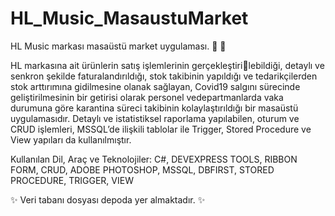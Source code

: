 # HL_Music_MasaustuMarket
HL Music markası masaüstü market uygulaması. 🎵 💽

HL markasına ait ürünlerin satış işlemlerinin gerçekleştirilebildiği, detaylı ve senkron şekilde faturalandırıldığı, stok takibinin yapıldığı ve tedarikçilerden stok arttırımına gidilmesine olanak sağlayan, Covid19 salgını sürecinde geliştirilmesinin bir getirisi olarak personel vedepartmanlarda vaka durumuna göre karantina süreci takibinin kolaylaştırıldığı bir masaüstü uygulamasıdır. Detaylı ve istatistiksel raporlama yapılabilen, oturum ve CRUD işlemleri, MSSQL’de ilişkili tablolar ile Trigger, Stored Procedure ve View yapıları da kullanılmıştır.

Kullanılan Dil, Araç ve Teknolojiler: C#, DEVEXPRESS TOOLS, RIBBON FORM, CRUD, ADOBE PHOTOSHOP, MSSQL, DBFIRST, STORED PROCEDURE, TRIGGER, VIEW

✨ Veri tabanı dosyası depoda yer almaktadır. ✨

